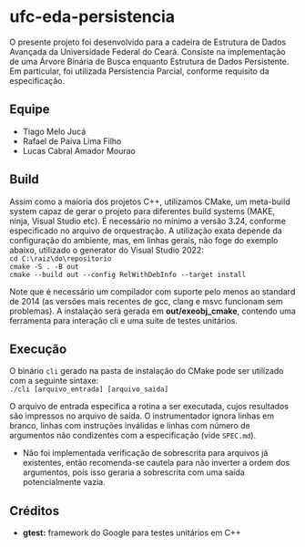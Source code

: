 # ufc-eda-persistencia
O presente projeto foi desenvolvido para a cadeira de Estrutura de Dados Avançada da Universidade Federal do Ceará. Consiste na implementação de uma Árvore Binária de Busca enquanto Estrutura de Dados Persistente. Em particular, foi utilizada Persistencia Parcial, conforme requisito da especificação.

## Equipe
- Tiago Melo Jucá
- Rafael de Paiva Lima Filho
- Lucas Cabral Amador Mourao

## Build
Assim como a maioria dos projetos C++, utilizamos CMake, um meta-build system capaz de gerar o projeto para diferentes build systems (MAKE, ninja, Visual Studio etc). É necessário no mínimo a versão 3.24, conforme especificado no arquivo de orquestração. A utilização exata depende da configuração do ambiente, mas, em linhas gerais, não foge do exemplo abaixo, utilizado o generator do Visual Studio 2022:  
`cd C:\raiz\do\repositorio`  
`cmake -S . -B out`  
`cmake --build out --config RelWithDebInfo --target install`  

Note que é necessário um compilador com suporte pelo menos ao standard de 2014 (as versões mais recentes de gcc, clang e msvc funcionam sem problemas). A instalação será gerada em **out/exeobj_cmake**, contendo uma ferramenta para interação cli e uma suíte de testes unitários.

## Execução
O binário `cli` gerado na pasta de instalação do CMake pode ser utilizado com a seguinte sintaxe:  
`./cli [arquivo_entrada] [arquivo_saida]`  
  
O arquivo de entrada especifica a rotina a ser executada, cujos resultados são impressos no arquivo de saída. O instrumentador ignora linhas em branco, linhas com instruções inválidas e linhas com número de argumentos não condizentes com a especificação (vide `SPEC.md`).

* Não foi implementada verificação de sobrescrita para arquivos já existentes, então recomenda-se cautela para não inverter a ordem dos argumentos, pois isso geraria a sobrescrita com uma saída potencialmente vazia.

## Créditos
- **gtest:** framework do Google para testes unitários em C++
